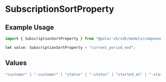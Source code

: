 # SubscriptionSortProperty

## Example Usage

```typescript
import { SubscriptionSortProperty } from "@polar-sh/sdk/models/components";

let value: SubscriptionSortProperty = "current_period_end";
```

## Values

```typescript
"customer" | "-customer" | "status" | "-status" | "started_at" | "-started_at" | "current_period_end" | "-current_period_end" | "amount" | "-amount" | "product" | "-product" | "discount" | "-discount"
```